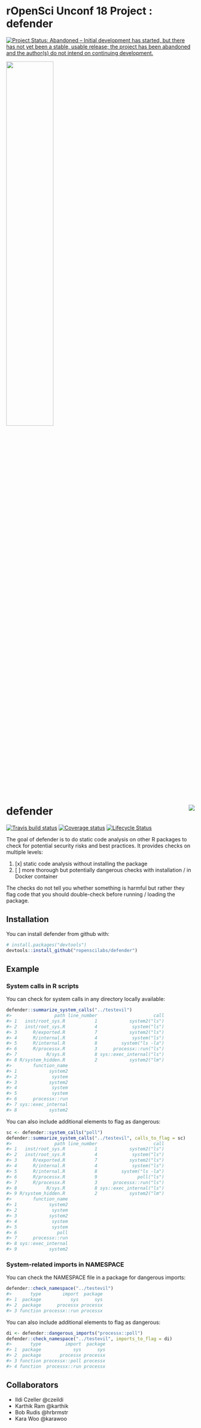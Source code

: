 <!-- README.md is generated from README.Rmd. Please edit that file -->

rOpenSci Unconf 18 Project : defender
=====================================

[![Project Status: Abandoned – Initial development has started, but there has not yet been a stable, usable release; the project has been abandoned and the author(s) do not intend on continuing development.](https://www.repostatus.org/badges/latest/abandoned.svg)](https://www.repostatus.org/#abandoned)


<img src="man/figures/supergb.png" style="width: 50%; height: 50%"/>

defender <img src="man/figures/logo.png" align="right"/>
========================================================

<!-- badges: start -->
[![Travis build status](https://travis-ci.org/ropenscilabs/defender.svg?branch=master)](https://travis-ci.org/ropenscilabs/defender) [![Coverage status](https://img.shields.io/codecov/c/github/ropenscilabs/defender/master.svg)](https://codecov.io/github/ropenscilabs/defender?branch=master) [![Lifecycle Status](https://img.shields.io/badge/lifecycle-experimental-orange.svg)](https://www.tidyverse.org/lifecycle/)
<!-- badges: end -->

The goal of defender is to do static code analysis on other R packages to check for potential security risks and best practices. It provides checks on multiple levels:

1.  \[x\] static code analysis without installing the package
2.  \[ \] more thorough but potentially dangerous checks with installation / in Docker container

The checks do not tell you whether something is harmful but rather they flag code that you should double-check before running / loading the package.

Installation
------------

You can install defender from github with:

``` r
# install.packages("devtools")
devtools::install_github("ropenscilabs/defender")
```

Example
-------

### System calls in R scripts

You can check for system calls in any directory locally available:

``` r
defender::summarize_system_calls("../testevil")
#>                path line_number                     call
#> 1   inst/root_sys.R           1            system2("ls")
#> 2   inst/root_sys.R           4             system("ls")
#> 3      R/exported.R           7            system2("ls")
#> 4      R/internal.R           4             system("ls")
#> 5      R/internal.R           8         system("ls -la")
#> 6      R/processx.R           3      processx::run("ls")
#> 7           R/sys.R           8 sys::exec_internal("ls")
#> 8 R/system_hidden.R           2            system2("lm")
#>        function_name
#> 1            system2
#> 2             system
#> 3            system2
#> 4             system
#> 5             system
#> 6      processx::run
#> 7 sys::exec_internal
#> 8            system2
```

You can also include additional elements to flag as dangerous:

``` r
sc <- defender::system_calls("poll")
defender::summarize_system_calls("../testevil", calls_to_flag = sc)
#>                path line_number                     call
#> 1   inst/root_sys.R           1            system2("ls")
#> 2   inst/root_sys.R           4             system("ls")
#> 3      R/exported.R           7            system2("ls")
#> 4      R/internal.R           4             system("ls")
#> 5      R/internal.R           8         system("ls -la")
#> 6      R/processx.R           9               poll("ls")
#> 7      R/processx.R           3      processx::run("ls")
#> 8           R/sys.R           8 sys::exec_internal("ls")
#> 9 R/system_hidden.R           2            system2("lm")
#>        function_name
#> 1            system2
#> 2             system
#> 3            system2
#> 4             system
#> 5             system
#> 6               poll
#> 7      processx::run
#> 8 sys::exec_internal
#> 9            system2
```

### System-related imports in NAMESPACE

You can check the NAMESPACE file in a package for dangerous imports:

``` r
defender::check_namespace("../testevil")
#>       type        import  package
#> 1  package           sys      sys
#> 2  package      processx processx
#> 3 function processx::run processx
```

You can also include additional elements to flag as dangerous:

``` r
di <- defender::dangerous_imports("processx::poll")
defender::check_namespace("../testevil", imports_to_flag = di)
#>       type         import  package
#> 1  package            sys      sys
#> 2  package       processx processx
#> 3 function processx::poll processx
#> 4 function  processx::run processx
```

Collaborators
-------------

-   Ildi Czeller @czeildi
-   Karthik Ram @karthik
-   Bob Rudis @hrbrmstr
-   Kara Woo @karawoo
